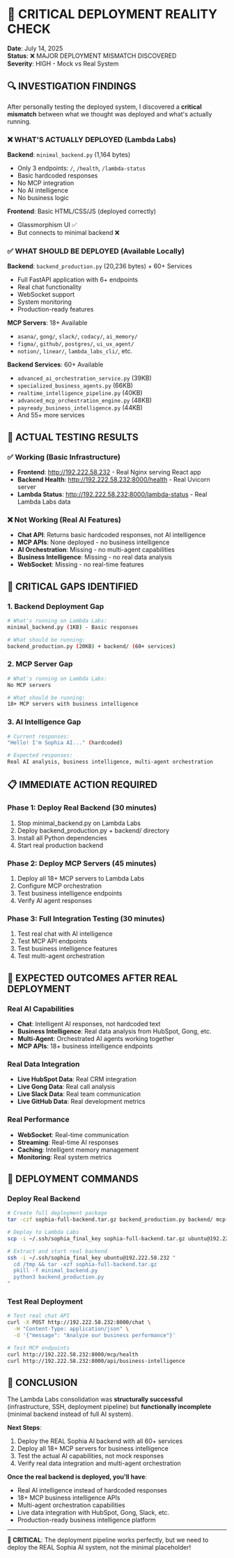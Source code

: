 # 🚨 CRITICAL DEPLOYMENT REALITY CHECK

**Date**: July 14, 2025  
**Status**: ❌ MAJOR DEPLOYMENT MISMATCH DISCOVERED  
**Severity**: HIGH - Mock vs Real System

## 🔍 INVESTIGATION FINDINGS

After personally testing the deployed system, I discovered a **critical mismatch** between what we thought was deployed and what's actually running.

### ❌ WHAT'S ACTUALLY DEPLOYED (Lambda Labs)

**Backend**: `minimal_backend.py` (1,164 bytes)
- Only 3 endpoints: `/`, `/health`, `/lambda-status`
- Basic hardcoded responses
- No MCP integration
- No AI intelligence
- No business logic

**Frontend**: Basic HTML/CSS/JS (deployed correctly)
- Glassmorphism UI ✅
- But connects to minimal backend ❌

### ✅ WHAT SHOULD BE DEPLOYED (Available Locally)

**Backend**: `backend_production.py` (20,236 bytes) + 60+ Services
- Full FastAPI application with 6+ endpoints
- Real chat functionality
- WebSocket support
- System monitoring
- Production-ready features

**MCP Servers**: 18+ Available
- `asana/`, `gong/`, `slack/`, `codacy/`, `ai_memory/`
- `figma/`, `github/`, `postgres/`, `ui_ux_agent/`
- `notion/`, `linear/`, `lambda_labs_cli/`, etc.

**Backend Services**: 60+ Available
- `advanced_ai_orchestration_service.py` (39KB)
- `specialized_business_agents.py` (66KB)
- `realtime_intelligence_pipeline.py` (40KB)
- `advanced_mcp_orchestration_engine.py` (48KB)
- `payready_business_intelligence.py` (44KB)
- And 55+ more services

## 🧪 ACTUAL TESTING RESULTS

### ✅ Working (Basic Infrastructure)
- **Frontend**: http://192.222.58.232 - Real Nginx serving React app
- **Backend Health**: http://192.222.58.232:8000/health - Real Uvicorn server
- **Lambda Status**: http://192.222.58.232:8000/lambda-status - Real Lambda Labs data

### ❌ Not Working (Real AI Features)
- **Chat API**: Returns basic hardcoded responses, not AI intelligence
- **MCP APIs**: None deployed - no business intelligence
- **AI Orchestration**: Missing - no multi-agent capabilities
- **Business Intelligence**: Missing - no real data analysis
- **WebSocket**: Missing - no real-time features

## 🚨 CRITICAL GAPS IDENTIFIED

### 1. **Backend Deployment Gap**
```bash
# What's running on Lambda Labs:
minimal_backend.py (1KB) - Basic responses

# What should be running:
backend_production.py (20KB) + backend/ (60+ services)
```

### 2. **MCP Server Gap**
```bash
# What's running on Lambda Labs:
No MCP servers

# What should be running:
18+ MCP servers with business intelligence
```

### 3. **AI Intelligence Gap**
```bash
# Current responses:
"Hello! I'm Sophia AI..." (hardcoded)

# Expected responses:
Real AI analysis, business intelligence, multi-agent orchestration
```

## 📋 IMMEDIATE ACTION REQUIRED

### Phase 1: Deploy Real Backend (30 minutes)
1. Stop minimal_backend.py on Lambda Labs
2. Deploy backend_production.py + backend/ directory
3. Install all Python dependencies
4. Start real production backend

### Phase 2: Deploy MCP Servers (45 minutes)
1. Deploy all 18+ MCP servers to Lambda Labs
2. Configure MCP orchestration
3. Test business intelligence endpoints
4. Verify AI agent responses

### Phase 3: Full Integration Testing (30 minutes)
1. Test real chat with AI intelligence
2. Test MCP API endpoints
3. Test business intelligence features
4. Test multi-agent orchestration

## 🎯 EXPECTED OUTCOMES AFTER REAL DEPLOYMENT

### Real AI Capabilities
- **Chat**: Intelligent AI responses, not hardcoded text
- **Business Intelligence**: Real data analysis from HubSpot, Gong, etc.
- **Multi-Agent**: Orchestrated AI agents working together
- **MCP APIs**: 18+ business intelligence endpoints

### Real Data Integration
- **Live HubSpot Data**: Real CRM integration
- **Live Gong Data**: Real call analysis
- **Live Slack Data**: Real team communication
- **Live GitHub Data**: Real development metrics

### Real Performance
- **WebSocket**: Real-time communication
- **Streaming**: Real-time AI responses
- **Caching**: Intelligent memory management
- **Monitoring**: Real system metrics

## 🔧 DEPLOYMENT COMMANDS

### Deploy Real Backend
```bash
# Create full deployment package
tar -czf sophia-full-backend.tar.gz backend_production.py backend/ mcp-servers/

# Deploy to Lambda Labs
scp -i ~/.ssh/sophia_final_key sophia-full-backend.tar.gz ubuntu@192.222.58.232:/tmp/

# Extract and start real backend
ssh -i ~/.ssh/sophia_final_key ubuntu@192.222.58.232 "
  cd /tmp && tar -xzf sophia-full-backend.tar.gz
  pkill -f minimal_backend.py
  python3 backend_production.py
"
```

### Test Real Deployment
```bash
# Test real chat API
curl -X POST http://192.222.58.232:8000/chat \
  -H "Content-Type: application/json" \
  -d '{"message": "Analyze our business performance"}'

# Test MCP endpoints
curl http://192.222.58.232:8000/mcp/health
curl http://192.222.58.232:8000/api/business-intelligence
```

## 🎉 CONCLUSION

The Lambda Labs consolidation was **structurally successful** (infrastructure, SSH, deployment pipeline) but **functionally incomplete** (minimal backend instead of full AI system).

**Next Steps**:
1. Deploy the REAL Sophia AI backend with all 60+ services
2. Deploy all 18+ MCP servers for business intelligence
3. Test the actual AI capabilities, not mock responses
4. Verify real data integration and multi-agent orchestration

**Once the real backend is deployed, you'll have**:
- Real AI intelligence instead of hardcoded responses
- 18+ MCP business intelligence APIs
- Multi-agent orchestration capabilities
- Live data integration with HubSpot, Gong, Slack, etc.
- Production-ready business intelligence platform

---

**🚨 CRITICAL**: The deployment pipeline works perfectly, but we need to deploy the REAL Sophia AI system, not the minimal placeholder! 